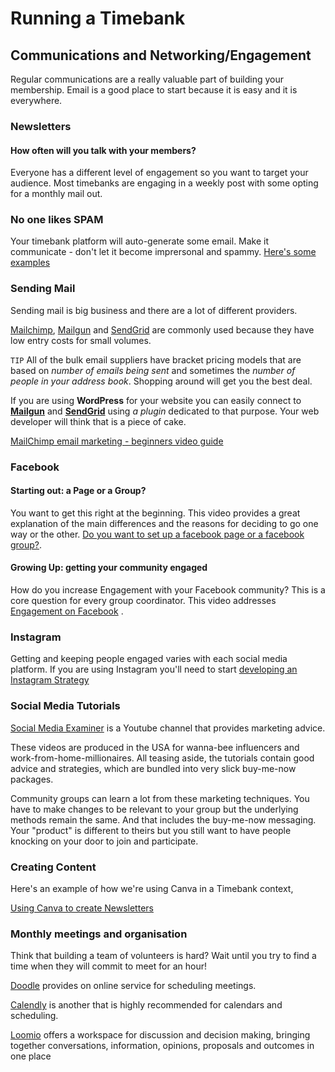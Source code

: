 # Running a Timebank 

## Communications and Networking/Engagement 

Regular communications are a really valuable part of building your membership. Email is a good place to start because it is easy and it is everywhere. 


### Newsletters 

#### How often will you talk with your members?

Everyone has a different level of engagement so you want to target your audience. Most timebanks are engaging in a weekly post with some opting for a monthly mail out. 


### No one likes SPAM
Your timebank platform will auto-generate some email. Make it communicate - don't let it become imprersonal and spammy.  [Here's some examples](https://docs.google.com/document/d/1q1QbZX53q4rygu3c_iIsbTDhAoqq25Eisecd4m2jy9g/edit) 

### Sending Mail
Sending mail is big business and there are a lot of different providers. 

[Mailchimp](https://mailchimp.com), [Mailgun](https://www.mailgun.com/pricing/) and [SendGrid](https://sendgrid.com) are commonly used because they have low entry costs for small volumes. 

`TIP` All of the bulk email suppliers have bracket pricing models that are based on *number of emails being sent* and sometimes the *number of people in your address book*. Shopping around will get you the best deal.

If you are using **WordPress** for your website you can easily connect to [**Mailgun**](https://www.mailgun.com/pricing/) and [**SendGrid**](https://sendgrid.com) using *a plugin* dedicated to that purpose. Your web developer will think that is a piece of cake. 

[MailChimp email marketing - beginners video guide](https://youtu.be/ppQ8w90OpV4)


### Facebook

#### Starting out: a Page or a Group?
You want to get this right at the beginning. This video provides a great explanation of the main differences and the reasons for deciding to go one way or the other. 
[Do you want to set up a facebook page or a facebook group?](https://youtu.be/GJcHKOTHjIg). 

#### Growing Up: getting your community engaged
How do you increase Engagement with your Facebook community? This is a core question for every group coordinator. This video addresses [Engagement on Facebook](https://youtu.be/Bam_rXmoOs4)  . 

### Instagram
Getting and keeping people engaged varies with each social media platform. If you are using Instagram you'll need to start [developing an Instagram Strategy](https://youtu.be/PKUn7wU5sIc)

### Social Media Tutorials

[Social Media Examiner](https://www.youtube.com/channel/UCS3lFRhXKfCZ8FvRqPjy9NA) is a Youtube channel that provides marketing advice. 

These videos are produced in the USA for wanna-bee influencers and work-from-home-millionaires. All teasing aside, the tutorials contain good advice and strategies, which are bundled into very slick buy-me-now packages. 

Community groups can learn a lot from these marketing techniques. You have to make changes to be relevant to your group but the underlying methods remain the same. And that includes the buy-me-now messaging. Your "product" is different to theirs but you still want to have people knocking on your door to join and participate. 

### Creating Content


Here's an example of how we're using Canva in a Timebank context, 

[Using Canva to create Newsletters](https://docs.google.com/document/d/1qqijThiNmymbRXec053YYK8pb1vESQnD39JjkXrVO4s/edit?usp=sharing)


### Monthly meetings and organisation

Think that building a team of volunteers is hard? Wait until you try to find a time when they will commit to meet for an hour! 

[Doodle](https://doodle.com/en/) provides on online service for scheduling meetings. 

[Calendly](https://calendly.com) is another that is highly recommended for calendars and scheduling.

[Loomio](https://www.loomio.com/product) offers a workspace for discussion and decision making, bringing together conversations, information, opinions, proposals and outcomes in one place


